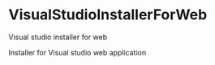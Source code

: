 # VisualStudioInstallerForWeb
Visual studio installer for web

Installer for Visual studio web application

